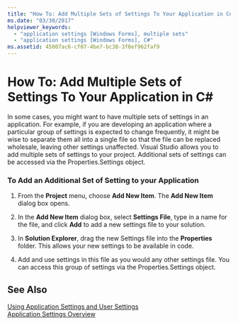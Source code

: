 ```yaml
---
title: "How To: Add Multiple Sets of Settings To Your Application in C#"
ms.date: "03/30/2017"
helpviewer_keywords: 
  - "application settings [Windows Forms], multiple sets"
  - "application settings [Windows Forms], C#"
ms.assetid: 45007ac6-cf07-4be7-bc38-3f0ef962faf9
---
```

# How To: Add Multiple Sets of Settings To Your Application in C# #
In some cases, you might want to have multiple sets of settings in an application. For example, if you are developing an application where a particular group of settings is expected to change frequently, it might be wise to separate them all into a single file so that the file can be replaced wholesale, leaving other settings unaffected. Visual Studio allows you to add multiple sets of settings to your project. Additional sets of settings can be accessed via the Properties.Settings object.  
  
### To Add an Additional Set of Setting to your Application  
  
1.  From the **Project** menu, choose **Add New Item**. The **Add New Item** dialog box opens.  
  
2.  In the **Add New Item** dialog box, select **Settings File**, type in a name for the file, and click **Add** to add a new settings file to your solution.  
  
3.  In **Solution Explorer**, drag the new Settings file into the **Properties** folder. This allows your new settings to be available in code.  
  
4.  Add and use settings in this file as you would any other settings file. You can access this group of settings via the Properties.Settings object.  
  
## See Also  
 [Using Application Settings and User Settings](../../../../docs/framework/winforms/advanced/using-application-settings-and-user-settings.md)  
 [Application Settings Overview](../../../../docs/framework/winforms/advanced/application-settings-overview.md)
